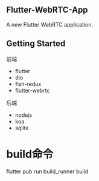 ## Flutter-WebRTC-App

A new Flutter WebRTC application.

## Getting Started

前端
- flutter
- dio
- fish-redux
- flutter-webrtc

后端
- nodejs
- koa
- sqlite

# build命令
flutter pub run build_runner build